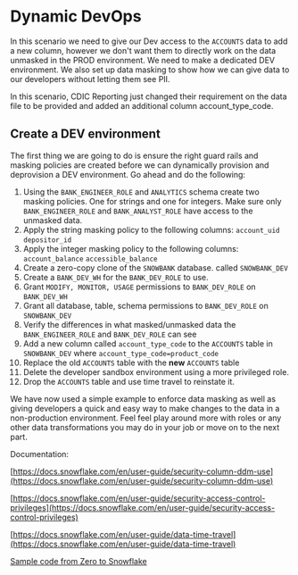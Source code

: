 # Dynamic DevOps
In this scenario we need to give our Dev access to the ```ACCOUNTS``` data to add a new column, however we don't want them to directly work on the data unmasked in the PROD environment. We need to make a dedicated DEV environment. We also set up data masking to show how we can give data to our developers without letting them see PII.

In this scenario, CDIC Reporting just changed their requirement on the data file to be provided and added an additional column account_type_code.

## Create a DEV environment
The first thing we are going to do is ensure the right guard rails and masking policies are created before we can dynamically provision and deprovision a DEV environment. Go ahead and do the following:
1. Using the ```BANK_ENGINEER_ROLE``` and ```ANALYTICS``` schema create two masking policies. One for strings and one for integers. Make sure only ```BANK_ENGINEER_ROLE``` and ```BANK_ANALYST_ROLE``` have access to the unmasked data.
2. Apply the string masking policy to the following columns:
```account_uid```
```depositor_id```
3. Apply the integer masking policy to the following columns:
```account_balance```
```accessible_balance```
4. Create a zero-copy clone of the ```SNOWBANK``` database. called ```SNOWBANK_DEV```
5. Create a ```BANK_DEV_WH``` for the ```BANK_DEV_ROLE``` to use.
6. Grant ```MODIFY, MONITOR, USAGE``` permissions to ```BANK_DEV_ROLE``` on ```BANK_DEV_WH```
7. Grant all database, table, schema permissions to ```BANK_DEV_ROLE``` on ```SNOWBANK_DEV```
8. Verify the differences in what masked/unmasked data the ```BANK_ENGINEER_ROLE``` and ```BANK_DEV_ROLE``` can see
9. Add a new column called ```account_type_code``` to the ```ACCOUNTS``` table in ```SNOWBANK_DEV``` where ```account_type_code=product_code```
10. Replace the old ```ACCOUNTS``` table with the **new** ```ACCOUNTS``` table
11. Delete the developer sandbox environment using a more privileged role.
12. Drop the ```ACCOUNTS``` table and use time travel to reinstate it. 

 We have now used a simple example to enforce data masking as well as giving developers a quick and easy way to make changes to the data in a non-production environment. Feel feel play around more with roles or any other data transformations you may do in your job or move on to the next part.

 Documentation: 

[https://docs.snowflake.com/en/user-guide/security-column-ddm-use](https://docs.snowflake.com/en/user-guide/security-column-ddm-use)

[https://docs.snowflake.com/en/user-guide/security-access-control-privileges](https://docs.snowflake.com/en/user-guide/security-access-control-privileges)

[https://docs.snowflake.com/en/user-guide/data-time-travel](https://docs.snowflake.com/en/user-guide/data-time-travel)

[Sample code from Zero to Snowflake](https://quickstarts.snowflake.com/guide/getting_started_with_snowflake/#8)

